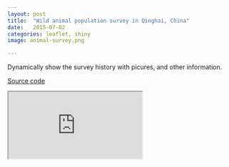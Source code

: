 ```yaml
---
layout: post
title:  "Wild animal population survey in Qinghai, China"
date:   2015-07-02
categories: leaflet, shiny
image: animal-survey.png

---
```

Dynamically show the survey history with picures, and other information. 

[Source code](https://github.com/shinysolutions/qinghai_14)
<iframe src="http://51.175.77.204:3839/qinghai/q14"></iframe><br>
